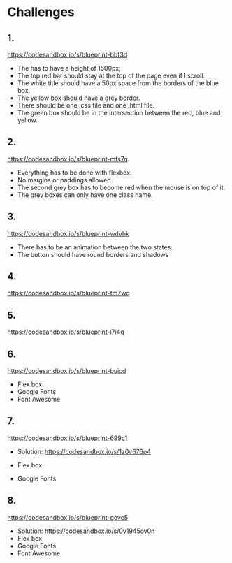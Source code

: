 # Challenges

## 1.

https://codesandbox.io/s/blueprint-bbf3d

- The <body> has to have a height of 1500px;
- The top red bar should stay at the top of the page even if I scroll.
- The white title should have a 50px space from the borders of the blue box.
- The yellow box should have a grey border.
- There should be one .css file and one .html file.
- The green box should be in the intersection between the red, blue and yellow.

## 2.

https://codesandbox.io/s/blueprint-mfs7q

- Everything has to be done with flexbox.
- No margins or paddings allowed.
- The second grey box has to become red when the mouse is on top of it.
- The grey boxes can only have one class name.

## 3.

https://codesandbox.io/s/blueprint-wdvhk

- There has to be an animation between the two states.
- The button should have round borders and shadows


## 4.

https://codesandbox.io/s/blueprint-fm7wq


## 5.

https://codesandbox.io/s/blueprint-i7i4q

## 6.

https://codesandbox.io/s/blueprint-buicd

- Flex box
- Google Fonts
- Font Awesome


## 7.

https://codesandbox.io/s/blueprint-699c1

- Solution: https://codesandbox.io/s/1z0v676p4

- Flex box
- Google Fonts

## 8.

https://codesandbox.io/s/blueprint-govc5

- Solution: https://codesandbox.io/s/0y1945ov0n
- Flex box
- Google Fonts
- Font Awesome
